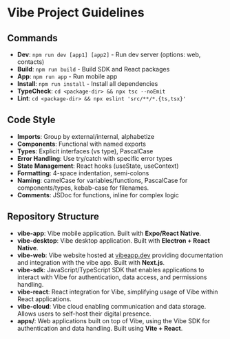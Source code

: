 # Vibe Project Guidelines

## Commands

-   **Dev**: `npm run dev [app1] [app2]` - Run dev server (options: web, contacts)
-   **Build**: `npm run build` - Build SDK and React packages
-   **App**: `npm run app` - Run mobile app
-   **Install**: `npm run install` - Install all dependencies
-   **TypeCheck**: `cd <package-dir> && npx tsc --noEmit`
-   **Lint**: `cd <package-dir> && npx eslint 'src/**/*.{ts,tsx}'`

## Code Style

-   **Imports**: Group by external/internal, alphabetize
-   **Components**: Functional with named exports
-   **Types**: Explicit interfaces (vs type), PascalCase
-   **Error Handling**: Use try/catch with specific error types
-   **State Management**: React hooks (useState, useContext)
-   **Formatting**: 4-space indentation, semi-colons
-   **Naming**: camelCase for variables/functions, PascalCase for components/types, kebab-case for filenames.
-   **Comments**: JSDoc for functions, inline for complex logic

## Repository Structure

-   **vibe-app**: Vibe mobile application. Built with **Expo/React Native**.
-   **vibe-desktop**: Vibe desktop application. Built with **Electron + React Native**.
-   **vibe-web**: Vibe website hosted at [vibeapp.dev](vibeapp.dev) providing documentation and integration with the vibe app. Built with **Next.js**.
-   **vibe-sdk**: JavaScript/TypeScript SDK that enables applications to interact with Vibe for authentication, data access, and permissions handling.
-   **vibe-react**: React integration for Vibe, simplifying usage of Vibe within React applications.
-   **vibe-cloud**: Vibe cloud enabling communication and data storage. Allows users to self-host their digital presence.
-   **apps/**: Web applications built on top of Vibe, using the Vibe SDK for authentication and data handling. Built using **Vite + React**.
